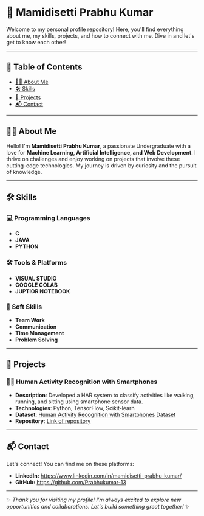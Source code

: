 # 🌟 Mamidisetti Prabhu Kumar

Welcome to my personal profile repository! Here, you'll find everything about me, my skills, projects, and how to connect with me. Dive in and let's get to know each other!

---

## 📖 Table of Contents
- [🙋‍♂️ About Me](https://github.com/Prabhukumar-13#%EF%B8%8F-about-me)
- [🛠️ Skills](https://github.com/Prabhukumar-13#%EF%B8%8F-skills)
- [🚀 Projects](https://github.com/Prabhukumar-13#-projects)
- [📬 Contact](https://github.com/Prabhukumar-13#-contact)

---

## 🙋‍♂️ About Me

Hello! I'm **Mamidisetti Prabhu Kumar**, a passionate Undergraduate with a love for **Machine Learning, Artificial Intelligence, and Web Development**. I thrive on challenges and enjoy working on projects that involve these cutting-edge technologies. My journey is driven by curiosity and the pursuit of knowledge.

---

## 🛠️ Skills

### 💻 Programming Languages
- **C**
- **JAVA**
- **PYTHON**
<!--
### 📚 Frameworks & Libraries
- **[Framework 1]**
- **[Framework 2]**
- **[Framework 3]**
-->
### 🛠️ Tools & Platforms
- **VISUAL STUDIO**
- **GOOGLE COLAB**
- **JUPTIOR NOTEBOOK**

### 🌱 Soft Skills
- **Team Work**
- **Communication**
- **Time Management**
- **Problem Solving**
---

## 🚀 Projects

### 🚶‍♂️ Human Activity Recognition with Smartphones
- **Description**: Developed a HAR system to classify activities like walking, running, and sitting using smartphone sensor data.
- **Technologies**: Python, TensorFlow, Scikit-learn
- **Dataset**: [Human Activity Recognition with Smartphones Dataset](https://www.kaggle.com/datasets/uciml/human-activity-recognition-with-smartphones?resource=download)
- **Repository**: [Link of repository](https://github.com/Prabhukumar-13/Human-Activity-Recognition-with-Smartphone)

---

## 📬 Contact

Let's connect! You can find me on these platforms:

-  **LinkedIn:** https://www.linkedin.com/in/mamidisetti-prabhu-kumar/
-  **GitHub:** https://github.com/Prabhukumar-13

---

✨ *Thank you for visiting my profile! I'm always excited to explore new opportunities and collaborations. Let's build something great together!* ✨


<!--
**Prabhukumar-13/Prabhukumar-13** is a ✨ _special_ ✨ repository because its `README.md` (this file) appears on your GitHub profile.

Here are some ideas to get you started:

- 🔭 I’m currently working on ...
- 🌱 I’m currently learning ...
- 👯 I’m looking to collaborate on ...
- 🤔 I’m looking for help with ...
- 💬 Ask me about ...
- 📫 How to reach me: ...
- 😄 Pronouns: ...
- ⚡ Fun fact: ...
-->

<!--
**Prabhukumar-13/Prabhukumar-13** is a ✨ _special_ ✨ repository because its `README.md` (this file) appears on your GitHub profile.

Here are some ideas to get you started:

- 🔭 I’m currently working on ...
- 🌱 I’m currently learning ...
- 👯 I’m looking to collaborate on ...
- 🤔 I’m looking for help with ...
- 💬 Ask me about ...
- 📫 How to reach me: ...
- 😄 Pronouns: ...
- ⚡ Fun fact: ...
-->
